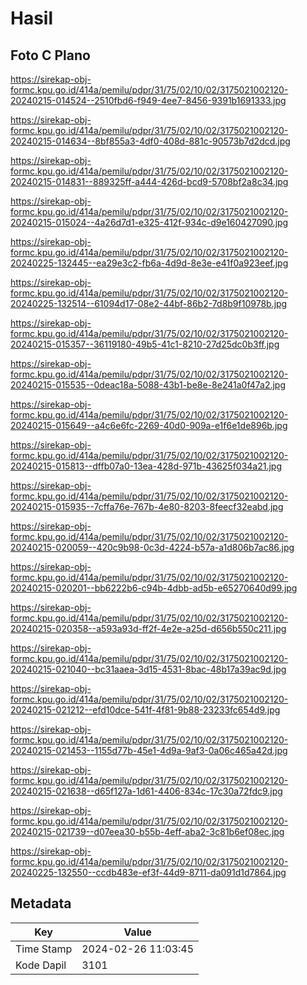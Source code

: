 # Hasil

## Foto C Plano

https://sirekap-obj-formc.kpu.go.id/414a/pemilu/pdpr/31/75/02/10/02/3175021002120-20240215-014524--2510fbd6-f949-4ee7-8456-9391b1691333.jpg

https://sirekap-obj-formc.kpu.go.id/414a/pemilu/pdpr/31/75/02/10/02/3175021002120-20240215-014634--8bf855a3-4df0-408d-881c-90573b7d2dcd.jpg

https://sirekap-obj-formc.kpu.go.id/414a/pemilu/pdpr/31/75/02/10/02/3175021002120-20240215-014831--889325ff-a444-426d-bcd9-5708bf2a8c34.jpg

https://sirekap-obj-formc.kpu.go.id/414a/pemilu/pdpr/31/75/02/10/02/3175021002120-20240215-015024--4a26d7d1-e325-412f-934c-d9e160427090.jpg

https://sirekap-obj-formc.kpu.go.id/414a/pemilu/pdpr/31/75/02/10/02/3175021002120-20240225-132445--ea29e3c2-fb6a-4d9d-8e3e-e41f0a923eef.jpg

https://sirekap-obj-formc.kpu.go.id/414a/pemilu/pdpr/31/75/02/10/02/3175021002120-20240225-132514--61094d17-08e2-44bf-86b2-7d8b9f10978b.jpg

https://sirekap-obj-formc.kpu.go.id/414a/pemilu/pdpr/31/75/02/10/02/3175021002120-20240215-015357--36119180-49b5-41c1-8210-27d25dc0b3ff.jpg

https://sirekap-obj-formc.kpu.go.id/414a/pemilu/pdpr/31/75/02/10/02/3175021002120-20240215-015535--0deac18a-5088-43b1-be8e-8e241a0f47a2.jpg

https://sirekap-obj-formc.kpu.go.id/414a/pemilu/pdpr/31/75/02/10/02/3175021002120-20240215-015649--a4c6e6fc-2269-40d0-909a-e1f6e1de896b.jpg

https://sirekap-obj-formc.kpu.go.id/414a/pemilu/pdpr/31/75/02/10/02/3175021002120-20240215-015813--dffb07a0-13ea-428d-971b-43625f034a21.jpg

https://sirekap-obj-formc.kpu.go.id/414a/pemilu/pdpr/31/75/02/10/02/3175021002120-20240215-015935--7cffa76e-767b-4e80-8203-8feecf32eabd.jpg

https://sirekap-obj-formc.kpu.go.id/414a/pemilu/pdpr/31/75/02/10/02/3175021002120-20240215-020059--420c9b98-0c3d-4224-b57a-a1d806b7ac86.jpg

https://sirekap-obj-formc.kpu.go.id/414a/pemilu/pdpr/31/75/02/10/02/3175021002120-20240215-020201--bb6222b6-c94b-4dbb-ad5b-e65270640d99.jpg

https://sirekap-obj-formc.kpu.go.id/414a/pemilu/pdpr/31/75/02/10/02/3175021002120-20240215-020358--a593a93d-ff2f-4e2e-a25d-d656b550c211.jpg

https://sirekap-obj-formc.kpu.go.id/414a/pemilu/pdpr/31/75/02/10/02/3175021002120-20240215-021040--bc31aaea-3d15-4531-8bac-48b17a39ac9d.jpg

https://sirekap-obj-formc.kpu.go.id/414a/pemilu/pdpr/31/75/02/10/02/3175021002120-20240215-021212--efd10dce-541f-4f81-9b88-23233fc654d9.jpg

https://sirekap-obj-formc.kpu.go.id/414a/pemilu/pdpr/31/75/02/10/02/3175021002120-20240215-021453--1155d77b-45e1-4d9a-9af3-0a06c465a42d.jpg

https://sirekap-obj-formc.kpu.go.id/414a/pemilu/pdpr/31/75/02/10/02/3175021002120-20240215-021638--d65f127a-1d61-4406-834c-17c30a72fdc9.jpg

https://sirekap-obj-formc.kpu.go.id/414a/pemilu/pdpr/31/75/02/10/02/3175021002120-20240215-021739--d07eea30-b55b-4eff-aba2-3c81b6ef08ec.jpg

https://sirekap-obj-formc.kpu.go.id/414a/pemilu/pdpr/31/75/02/10/02/3175021002120-20240225-132550--ccdb483e-ef3f-44d9-8711-da091d1d7864.jpg


## Metadata

| Key        | Value               |
| ---------- | ------------------- |
| Time Stamp | 2024-02-26 11:03:45 |
| Kode Dapil | 3101                |




